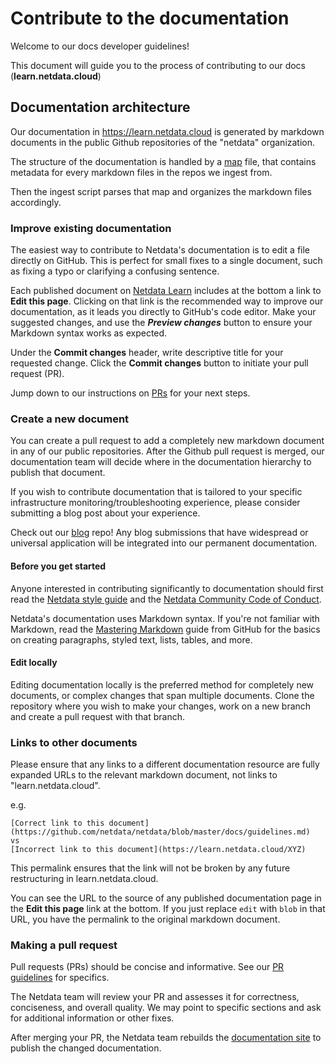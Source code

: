 # Contribute to the documentation

Welcome to our docs developer guidelines!

This document will guide you to the process of contributing to our docs (**learn.netdata.cloud**)

## Documentation architecture

Our documentation in <https://learn.netdata.cloud> is generated by markdown documents in the public Github repositories of the "netdata" organization.

The structure of the documentation is handled by a [map](https://github.com/netdata/learn/blob/master/map.tsv) file, that contains metadata for every markdown files in the repos we ingest from.

Then the ingest script parses that map and organizes the markdown files accordingly.

### Improve existing documentation

The easiest way to contribute to Netdata's documentation is to edit a file directly on GitHub. This is perfect for small fixes to a single document, such as fixing a typo or clarifying a confusing sentence.

Each published document on [Netdata Learn](https://learn.netdata.cloud) includes at the bottom a link to **Edit this page**.
Clicking on that link is the recommended way to improve our documentation, as it leads you directly to GitHub's code editor.
Make your suggested changes, and use the ***Preview changes*** button to ensure your Markdown syntax works as expected.

Under the **Commit changes**  header, write descriptive title for your requested change. Click the **Commit changes** button to initiate your pull request (PR).

Jump down to our instructions on [PRs](#making-a-pull-request) for your next steps.

### Create a new document

You can create a pull request to add a completely new markdown document in any of our public repositories.
After the Github pull request is merged, our documentation team will decide where in the documentation hierarchy to publish that document.

If you wish to contribute documentation that is tailored to your specific infrastructure monitoring/troubleshooting experience, please consider submitting a blog post about your experience.

Check out our [blog](https://github.com/netdata/blog#readme) repo! Any blog submissions that have widespread or universal application will be integrated into our permanent documentation.

#### Before you get started

Anyone interested in contributing significantly to documentation should first read the [Netdata style guide](https://github.com/netdata/netdata/blob/master/docs/contributing/style-guide.md) and the [Netdata Community Code of Conduct](https://github.com/netdata/.github/blob/main/CODE_OF_CONDUCT.md).

Netdata's documentation uses Markdown syntax. If you're not familiar with Markdown, read the [Mastering Markdown](https://guides.github.com/features/mastering-markdown/) guide from GitHub for the basics on creating paragraphs, styled text, lists, tables, and more.

#### Edit locally

Editing documentation locally is the preferred method for completely new documents, or complex changes that span multiple documents. Clone the repository where you wish to make your changes, work on a new branch and create a pull request with that branch.

### Links to other documents

Please ensure that any links to a different documentation resource are fully expanded URLs to the relevant markdown document, not links to "learn.netdata.cloud".

e.g.

```
[Correct link to this document](https://github.com/netdata/netdata/blob/master/docs/guidelines.md)
vs
[Incorrect link to this document](https://learn.netdata.cloud/XYZ)
```

This permalink ensures that the link will not be broken by any future restructuring in learn.netdata.cloud.

You can see the URL to the source of any published documentation page in the **Edit this page** link at the bottom.
If you just replace `edit` with `blob` in that URL, you have the permalink to the original markdown document.

### Making a pull request

Pull requests (PRs) should be concise and informative.
See our [PR guidelines](https://github.com/netdata/.github/blob/main/CONTRIBUTING.md#pr-guidelines) for specifics.

The Netdata team will review your PR and assesses it for correctness, conciseness, and overall quality.
We may point to specific sections and ask for additional information or other fixes.

After merging your PR, the Netdata team rebuilds the [documentation site](https://learn.netdata.cloud) to publish the changed documentation.
